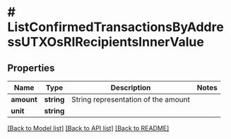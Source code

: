# # ListConfirmedTransactionsByAddressUTXOsRIRecipientsInnerValue

## Properties

Name | Type | Description | Notes
------------ | ------------- | ------------- | -------------
**amount** | **string** | String representation of the amount |
**unit** | **string** |  |

[[Back to Model list]](../../README.md#models) [[Back to API list]](../../README.md#endpoints) [[Back to README]](../../README.md)
